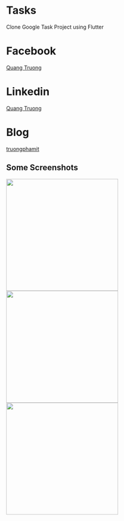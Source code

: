 # Tasks

Clone Google Task Project using Flutter

# Facebook

[Quang Truong](https://www.facebook.com/truongphamit)

# Linkedin

[Quang Truong](https://www.linkedin.com/in/quang-truong-pham-860860142/)

# Blog

[truongphamit](https://truongphamit.github.io/)

## Some Screenshots

<img src="https://github.com/truongphamit/Tasks/blob/master/Screenshots/Simulator%20Screen%20Shot%20-%20iPhone%206%20-%202018-11-05%20at%2014.29.16.png" height="300em"/>   <img src="https://github.com/truongphamit/Tasks/blob/master/Screenshots/Simulator%20Screen%20Shot%20-%20iPhone%206%20-%202018-11-05%20at%2014.29.23.png" height="300em"/>   <img src="https://github.com/truongphamit/Tasks/blob/master/Screenshots/Simulator%20Screen%20Shot%20-%20iPhone%206%20-%202018-11-05%20at%2014.29.28.png" height="300em"/>
